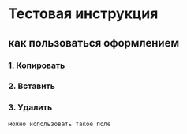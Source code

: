 # Тестовая инструкция
## как пользоваться оформлением

### 1. Копировать
### 2. Вставить
### 3. Удалить
```
можно использовать такое поле
```
